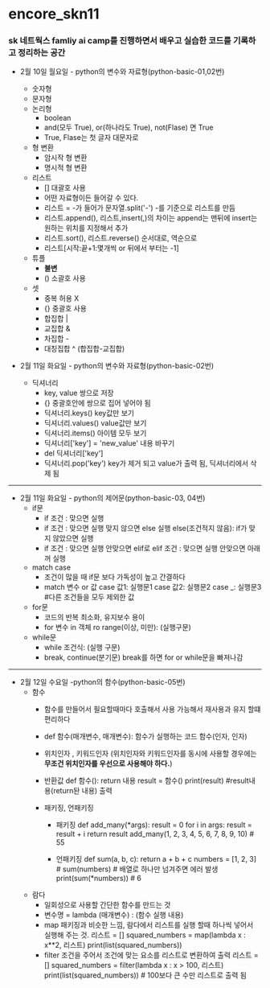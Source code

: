 # encore_skn11

### **sk 네트웍스 famliy ai camp를 진행하면서 배우고 실습한 코드를 기록하고 정리하는 공간**

- 2월 10일 월요일 - python의 변수와 자료형(python-basic-01,02번)
    - 숫자형
    - 문자형
    - 논리형
        - boolean
        - and(모두 True), or(하나라도 True), not(Flase) 면 True
        - True, Flase는 첫 글자 대문자로
    - 형 변환
        - 암시작 형 변환
        - 명시적 형 변환
    - 리스트
        - [] 대괄호 사용
        - 어떤 자료형이든 들어갈 수 있다.
        - 리스트 = -가 들어가 문자열.split('-') -를 기준으로 리스트를 만듬
        - 리스트.append(), 리스트,insert(,)의 차이는 append는 맨뒤에 insert는 원하는 위치를 지정해서 추가
        - 리스트.sort(), 리스트.reverse() 순서대로, 역순으로
        - 리스트[시작:끝+1:몇개씩 or 뒤에서 부터는 -1]
    - 튜플
        - **불변**
        - () 소괄호 사용
    - 셋
        - 중복 허용 X
        - {} 중괄호 사용
        - 합집합 |
        - 교집합 &
        - 차집합 -
        - 대칭집합 ^ (합집합-교집합)

- 2월 11일 화요일  - python의 변수와 자료형(python-basic-02번)
    - 딕셔너리
        - key, value 쌍으로 저장 
        - {} 중괄호안에 쌍으로 집어 넣어야 됨
        - 딕셔너리.keys() key값만 보기
        - 딕셔너리.values() value값만 보기 
        - 딕셔너리.items() 아이템 모두 보기 
        - 딕셔너리['key'] = 'new_value' 내용 바꾸기 
        - del 딕셔너리['key']
        - 딕셔너리.pop('key') key가 제거 되고 value가 출력 됨, 딕셔너리에서 삭제 됨

---

- 2월 11일 화요일 - python의 제어문(python-basic-03, 04번)
    - if문
        - if 조건 :
            맞으면 실행
        - if 조건 :
            맞으면 실행 맞지 않으면 else 실행
           else(조건적지 않음):
            if가 맞지 않았으면 실행
        - if 조건 :
            맞으면 실행 안맞으면 elif로
           elif 조건 :
            맞으면 실행 안맞으면 아래꺼 실행
    - match case
        - 조건이 많을 때 if문 보다 가독성이 높고 간결하다
        - match 변수 or 값
            case 값1:
                실행문1
            case 값2:
                실행문2
            case _:
                실행문3 #다른 조건들을 모두 제외한 값
    - for문
        - 코드의 반복 최소화, 유지보수 용이 
        - for 변수 in 객체 ro range(이상, 미만):
            (실행구문)
    - while문
        - while 조건식:
            (실행 구문)
        - break, continue(분기문) break를 하면 for or while문을 빠져나감

---

- 2월 12일 수요일 -python의 함수(python-basic-05번)
    - 함수
        - 함수를 만들어서 필요할때마다 호출해서 사용 가능해서 재사용과 유지 할떄 편리하다 
        - def 함수(매개변수, 매개변수):
            함수가 실행하는 코드
           함수(인자, 인자)
        - 위치인자 , 키워드인자 (위치인자와 키워드인자를 동시에 사용할 경우에는 **무조건 위치인자를 우선으로 사용해야 하다.**)
        - 반환값
            def 함수():
                return 내용
            result = 함수()
            print(result)    #result내용(return돤 내용) 출력
        - 패키징, 언패키징

            - 패키징
            def add_many(*args): 
                result = 0
                for i in args: 
                result = result + i
                return result 
            add_many(1, 2, 3, 4, 5, 6, 7, 8, 9, 10)    # 55
            
            - 언패키징
            def sum(a, b, c):
                return a + b + c
            numbers = [1, 2, 3] # sum(numbers)    # 배열로 하나만 넘겨주면 에러 발생
            print(sum(*numbers))    # 6
    - 람다
        - 일회성으로 사용할 간단한 함수를 만드는 것
        - 변수명 = lambda (매개변수) : (함수 실행 내용)
        - map 패키징과 비슷한 느낌, 람다에서 리스트를 실행 할때 하나씩 넣어서 실행해 주는 것.
            리스트 = []
            squared_numbers = map(lambda x : x**2, 리스트)
            print(list(squared_numbers))   
        - filter 조건을 주어서 조건에 맞는 요소를 리스트로 변환하여 출력 
            리스트 = []
            squared_numbers = filter(lambda x : x > 100, 리스트)
            print(list(squared_numbers))  # 100보다 큰 수만 리스트로 출력 됨  